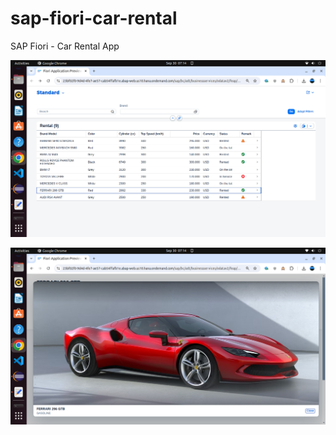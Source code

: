 # sap-fiori-car-rental
SAP Fiori - Car Rental App

![alt text](https://github.com/jenizar/sap-fiori-car-rental/blob/main/screenshot/pic1.png)

![alt text](https://github.com/jenizar/sap-fiori-car-rental/blob/main/screenshot/pic3.png)
